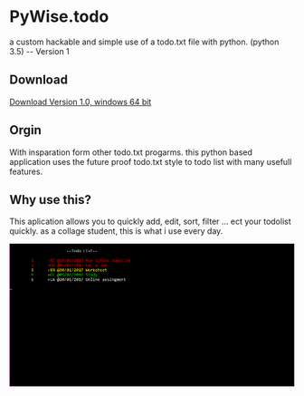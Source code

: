 # PyWise.todo
a custom hackable and simple use of a todo.txt file with python. (python 3.5) -- Version 1

## Download
[Download Version 1.0, windows 64 bit](https://www.dropbox.com/sh/7gh6vk913mg5wrm/AABX0S_gpZB8clUu2yQukwL6a?dl=1)

## Orgin
With insparation form other todo.txt progarms. this python based application uses the future proof todo.txt style to todo list with many usefull features. 

## Why use this?
This aplication allows you to quickly add, edit, sort, filter ... ect your todolist quickly. as a collage student, this is what i use every day. 

![alt tag](https://github.com/samuellando/PyWise.todo/blob/master/Capture.PNG)
